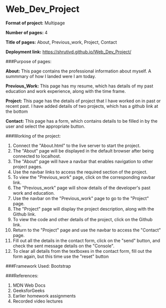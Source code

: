 # Web_Dev_Project

**Format of project:** Multipage

**Number of pages:** 4

**Title of pages:** About, Previous_work, Project, Contact

**Deployment link:** https://shrutivd.github.io/Web_Dev_Project/

###Purpose of pages:

**About:**
This page contains the professional information about myself. A summmary of how I landed were I am today.

**Previous_Work:**
This page has my resume, which has details of my past education and work experience, along with the time frame.

**Project:**
This page has the details of project that I have worked on in past or recent past. I have added details of two projects, which has a github link at the bottom

**Contact:**
This page has a form, which contains details to be filled in by the user and select the appropriate button.

###Working of the project:

1. Connect the "About.html" to the live server to start the project.
2. The "About" page will be displayed in the default browser after being connected to localhost.
3. The "About" page will have a navbar that enables navigation to other project pages.
4. Use the navbar links to access the required section of the project.
5. To view the "Previous_work" page, click on the corresponding navbar link.
6. The "Previous_work" page will show details of the developer's past work and education.
7. Use the navbar on the "Previous_work" page to go to the "Project" page.
8. The "Project" page will display the project description, along with the Github link.
9. To view the code and other details of the project, click on the Github link.
10. Return to the "Project" page and use the navbar to access the "Contact" page.
11. Fill out all the details in the contact form, click on the "send" button, and check the sent message details on the "Console".
12. To clear all details from the textboxes in the contact form, fill out the form again, but this time use the "reset" button

###Framework Used:
Bootstrap

###References:

1. MDN Web Docs
2. GeeksforGeeks
3. Earlier homework assignments
4. Recorded video lectures
